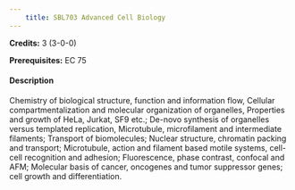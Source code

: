 ```yaml
---
    title: SBL703 Advanced Cell Biology
---
```

**Credits:** 3 (3-0-0)



**Prerequisites:** EC 75

#### Description 
Chemistry of biological structure, function and information flow, Cellular compartmentalization and molecular organization of organelles, Properties and growth of HeLa, Jurkat, SF9 etc.; De-novo synthesis of organelles versus templated replication, Microtubule, microfilament and intermediate filaments; Transport of biomolecules; Nuclear structure, chromatin packing and transport; Microtubule, action and filament based motile systems, cell-cell recognition and adhesion; Fluorescence, phase contrast, confocal and AFM; Molecular basis of cancer, oncogenes and tumor suppressor genes; cell growth and differentiation.